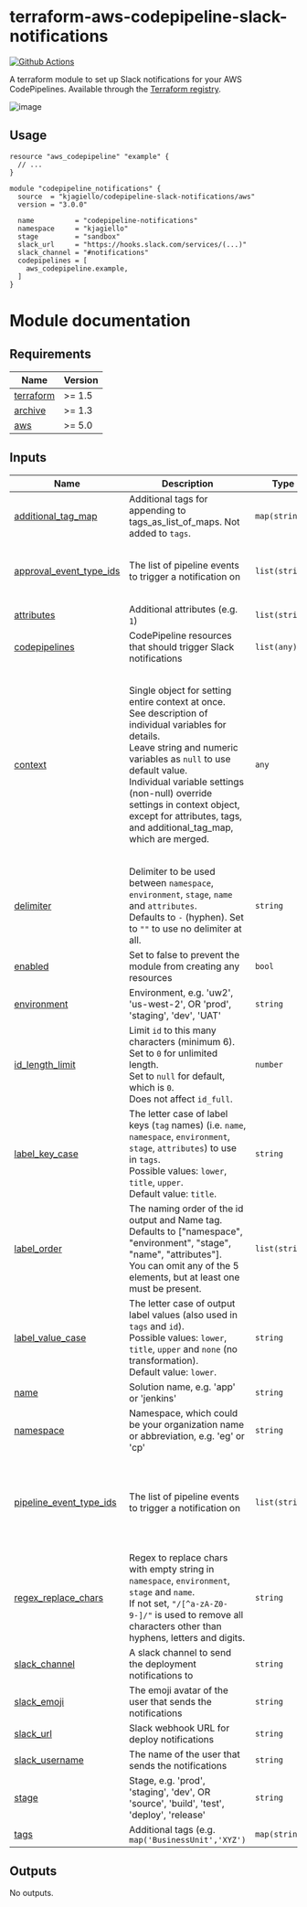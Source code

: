 # terraform-aws-codepipeline-slack-notifications

[![Github Actions](https://github.com/kjagiello/terraform-aws-codepipeline-slack-notifications/workflows/CI/badge.svg)](https://github.com/kjagiello/terraform-aws-codepipeline-slack-notifications/actions?workflow=CI)

A terraform module to set up Slack notifications for your AWS CodePipelines. Available through the [Terraform registry](https://registry.terraform.io/modules/kjagiello/codepipeline-slack-notifications/aws).

![image](https://user-images.githubusercontent.com/74944/71839994-b660bf00-30bc-11ea-8e5e-4d8850da6900.png)

## Usage

```hcl
resource "aws_codepipeline" "example" {
  // ...
}

module "codepipeline_notifications" {
  source  = "kjagiello/codepipeline-slack-notifications/aws"
  version = "3.0.0"

  name          = "codepipeline-notifications"
  namespace     = "kjagiello"
  stage         = "sandbox"
  slack_url     = "https://hooks.slack.com/services/(...)"
  slack_channel = "#notifications"
  codepipelines = [
    aws_codepipeline.example,
  ]
}
```

# Module documentation

<!-- BEGINNING OF PRE-COMMIT-TERRAFORM DOCS HOOK -->
## Requirements

| Name | Version |
|------|---------|
| <a name="requirement_terraform"></a> [terraform](#requirement\_terraform) | >= 1.5 |
| <a name="requirement_archive"></a> [archive](#requirement\_archive) | >= 1.3 |
| <a name="requirement_aws"></a> [aws](#requirement\_aws) | >= 5.0 |

## Inputs

| Name | Description | Type | Default | Required |
|------|-------------|------|---------|:--------:|
| <a name="input_additional_tag_map"></a> [additional\_tag\_map](#input\_additional\_tag\_map) | Additional tags for appending to tags\_as\_list\_of\_maps. Not added to `tags`. | `map(string)` | `{}` | no |
| <a name="input_approval_event_type_ids"></a> [approval\_event\_type\_ids](#input\_approval\_event\_type\_ids) | The list of pipeline events to trigger a notification on | `list(string)` | <pre>[<br>  "started",<br>  "succeeded",<br>  "failed"<br>]</pre> | no |
| <a name="input_attributes"></a> [attributes](#input\_attributes) | Additional attributes (e.g. `1`) | `list(string)` | `[]` | no |
| <a name="input_codepipelines"></a> [codepipelines](#input\_codepipelines) | CodePipeline resources that should trigger Slack notifications | `list(any)` | n/a | yes |
| <a name="input_context"></a> [context](#input\_context) | Single object for setting entire context at once.<br>See description of individual variables for details.<br>Leave string and numeric variables as `null` to use default value.<br>Individual variable settings (non-null) override settings in context object,<br>except for attributes, tags, and additional\_tag\_map, which are merged. | `any` | <pre>{<br>  "additional_tag_map": {},<br>  "attributes": [],<br>  "delimiter": null,<br>  "enabled": true,<br>  "environment": null,<br>  "id_length_limit": null,<br>  "label_key_case": null,<br>  "label_order": [],<br>  "label_value_case": null,<br>  "name": null,<br>  "namespace": null,<br>  "regex_replace_chars": null,<br>  "stage": null,<br>  "tags": {}<br>}</pre> | no |
| <a name="input_delimiter"></a> [delimiter](#input\_delimiter) | Delimiter to be used between `namespace`, `environment`, `stage`, `name` and `attributes`.<br>Defaults to `-` (hyphen). Set to `""` to use no delimiter at all. | `string` | `null` | no |
| <a name="input_enabled"></a> [enabled](#input\_enabled) | Set to false to prevent the module from creating any resources | `bool` | `null` | no |
| <a name="input_environment"></a> [environment](#input\_environment) | Environment, e.g. 'uw2', 'us-west-2', OR 'prod', 'staging', 'dev', 'UAT' | `string` | `null` | no |
| <a name="input_id_length_limit"></a> [id\_length\_limit](#input\_id\_length\_limit) | Limit `id` to this many characters (minimum 6).<br>Set to `0` for unlimited length.<br>Set to `null` for default, which is `0`.<br>Does not affect `id_full`. | `number` | `null` | no |
| <a name="input_label_key_case"></a> [label\_key\_case](#input\_label\_key\_case) | The letter case of label keys (`tag` names) (i.e. `name`, `namespace`, `environment`, `stage`, `attributes`) to use in `tags`.<br>Possible values: `lower`, `title`, `upper`.<br>Default value: `title`. | `string` | `null` | no |
| <a name="input_label_order"></a> [label\_order](#input\_label\_order) | The naming order of the id output and Name tag.<br>Defaults to ["namespace", "environment", "stage", "name", "attributes"].<br>You can omit any of the 5 elements, but at least one must be present. | `list(string)` | `null` | no |
| <a name="input_label_value_case"></a> [label\_value\_case](#input\_label\_value\_case) | The letter case of output label values (also used in `tags` and `id`).<br>Possible values: `lower`, `title`, `upper` and `none` (no transformation).<br>Default value: `lower`. | `string` | `null` | no |
| <a name="input_name"></a> [name](#input\_name) | Solution name, e.g. 'app' or 'jenkins' | `string` | `null` | no |
| <a name="input_namespace"></a> [namespace](#input\_namespace) | Namespace, which could be your organization name or abbreviation, e.g. 'eg' or 'cp' | `string` | `null` | no |
| <a name="input_pipeline_event_type_ids"></a> [pipeline\_event\_type\_ids](#input\_pipeline\_event\_type\_ids) | The list of pipeline events to trigger a notification on | `list(string)` | <pre>[<br>  "started",<br>  "failed",<br>  "canceled",<br>  "resumed",<br>  "succeeded",<br>  "superseded"<br>]</pre> | no |
| <a name="input_regex_replace_chars"></a> [regex\_replace\_chars](#input\_regex\_replace\_chars) | Regex to replace chars with empty string in `namespace`, `environment`, `stage` and `name`.<br>If not set, `"/[^a-zA-Z0-9-]/"` is used to remove all characters other than hyphens, letters and digits. | `string` | `null` | no |
| <a name="input_slack_channel"></a> [slack\_channel](#input\_slack\_channel) | A slack channel to send the deployment notifications to | `string` | n/a | yes |
| <a name="input_slack_emoji"></a> [slack\_emoji](#input\_slack\_emoji) | The emoji avatar of the user that sends the notifications | `string` | `":rocket:"` | no |
| <a name="input_slack_url"></a> [slack\_url](#input\_slack\_url) | Slack webhook URL for deploy notifications | `string` | n/a | yes |
| <a name="input_slack_username"></a> [slack\_username](#input\_slack\_username) | The name of the user that sends the notifications | `string` | `"Deploy Bot"` | no |
| <a name="input_stage"></a> [stage](#input\_stage) | Stage, e.g. 'prod', 'staging', 'dev', OR 'source', 'build', 'test', 'deploy', 'release' | `string` | `null` | no |
| <a name="input_tags"></a> [tags](#input\_tags) | Additional tags (e.g. `map('BusinessUnit','XYZ')` | `map(string)` | `{}` | no |

## Outputs

No outputs.
<!-- END OF PRE-COMMIT-TERRAFORM DOCS HOOK -->
